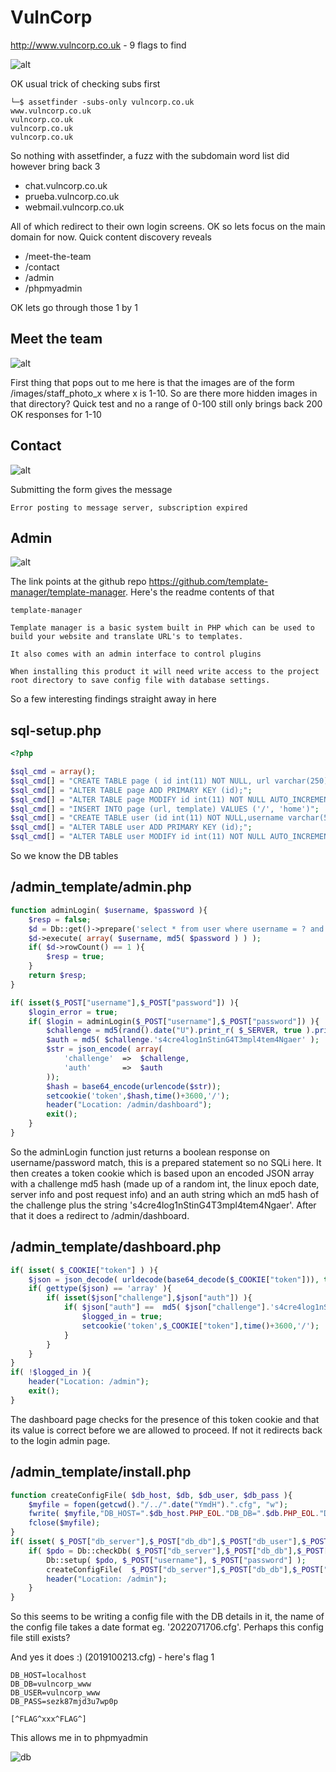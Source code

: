 # VulnCorp

http://www.vulncorp.co.uk - 9 flags to find

![alt](./images/vulncorp-01.png)

OK usual trick of checking subs first

```
└─$ assetfinder -subs-only vulncorp.co.uk
www.vulncorp.co.uk
vulncorp.co.uk
vulncorp.co.uk
vulncorp.co.uk
```

So nothing with assetfinder, a fuzz with the subdomain word list did however bring back 3

- chat.vulncorp.co.uk
- prueba.vulncorp.co.uk
- webmail.vulncorp.co.uk

All of which redirect to their own login screens. OK so lets focus on the main domain for now. Quick content discovery reveals

- /meet-the-team
- /contact
- /admin
- /phpmyadmin

OK lets go through those 1 by 1

## Meet the team

![alt](./images/vulncorp-02.png)

First thing that pops out to me here is that the images are of the form /images/staff_photo_x where x is 1-10. So are there more hidden images in that directory? Quick test and no a range of 0-100 still only brings back 200 OK responses for 1-10

## Contact

![alt](./images/vulncorp-03.png)

Submitting the form gives the message

```
Error posting to message server, subscription expired
```

## Admin

![alt](./images/vulncorp-04.png)

The link points at the github repo https://github.com/template-manager/template-manager. Here's the readme contents of that

```
template-manager

Template manager is a basic system built in PHP which can be used to build your website and translate URL's to templates.

It also comes with an admin interface to control plugins

When installing this product it will need write access to the project root directory to save config file with database settings.
```

So a few interesting findings straight away in here

## sql-setup.php

```php
<?php

$sql_cmd = array();
$sql_cmd[] = "CREATE TABLE page ( id int(11) NOT NULL, url varchar(250) NOT NULL, template varchar(250) NOT NULL ) ENGINE=InnoDB DEFAULT CHARSET=latin1;";
$sql_cmd[] = "ALTER TABLE page ADD PRIMARY KEY (id);";
$sql_cmd[] = "ALTER TABLE page MODIFY id int(11) NOT NULL AUTO_INCREMENT, AUTO_INCREMENT=1;";
$sql_cmd[] = "INSERT INTO page (url, template) VALUES ('/', 'home')";
$sql_cmd[] = "CREATE TABLE user (id int(11) NOT NULL,username varchar(50) NOT NULL,password varchar(32) NOT NULL) ENGINE=InnoDB DEFAULT CHARSET=latin1;";
$sql_cmd[] = "ALTER TABLE user ADD PRIMARY KEY (id);";
$sql_cmd[] = "ALTER TABLE user MODIFY id int(11) NOT NULL AUTO_INCREMENT, AUTO_INCREMENT=1;";
```

So we know the DB tables

## /admin_template/admin.php

```php
function adminLogin( $username, $password ){
    $resp = false;
    $d = Db::get()->prepare('select * from user where username = ? and password = ? LIMIT 1 ');
    $d->execute( array( $username, md5( $password ) ) );
    if( $d->rowCount() == 1 ){
        $resp = true;
    }
    return $resp;
}

if( isset($_POST["username"],$_POST["password"]) ){
    $login_error = true;
    if( $login = adminLogin($_POST["username"],$_POST["password"]) ){
        $challenge = md5(rand().date("U").print_r( $_SERVER, true ).print_r( $_POST, true ).rand());
        $auth = md5( $challenge.'s4cre4log1nStinG4T3mpl4tem4Ngaer' );
        $str = json_encode( array(
            'challenge'  =>  $challenge,
            'auth'       =>  $auth
        ));
        $hash = base64_encode(urlencode($str));
        setcookie('token',$hash,time()+3600,'/');
        header("Location: /admin/dashboard");
        exit();
    }
}
```

So the adminLogin function just returns a boolean response on username/password match, this is a prepared statement so no SQLi here. It then creates a token cookie which is based upon an encoded JSON array with a challenge md5 hash (made up of a random int, the linux epoch date, server info and post request info) and an auth string which an md5 hash of the challenge plus the string 's4cre4log1nStinG4T3mpl4tem4Ngaer'. After that it does a redirect to /admin/dashboard.

## /admin_template/dashboard.php

```php
if( isset( $_COOKIE["token"] ) ){
    $json = json_decode( urldecode(base64_decode($_COOKIE["token"])), true );
    if( gettype($json) == 'array' ){
        if( isset($json["challenge"],$json["auth"]) ){
            if( $json["auth"] ==  md5( $json["challenge"].'s4cre4log1nStinG4T3mpl4tem4Ngaer' ) ){
                $logged_in = true;
                setcookie('token',$_COOKIE["token"],time()+3600,'/');
            }
        }
    }
}
if( !$logged_in ){
    header("Location: /admin");
    exit();
}
```

The dashboard page checks for the presence of this token cookie and that its value is correct before we are allowed to proceed. If not it redirects back to the login admin page.

## /admin_template/install.php

```php
function createConfigFile( $db_host, $db, $db_user, $db_pass ){
    $myfile = fopen(getcwd()."/../".date("YmdH").".cfg", "w");
    fwrite( $myfile,"DB_HOST=".$db_host.PHP_EOL."DB_DB=".$db.PHP_EOL."DB_USER=".$db_user.PHP_EOL."DB_PASS=".$db_pass);
    fclose($myfile);
}
if( isset( $_POST["db_server"],$_POST["db_db"],$_POST["db_user"],$_POST["db_pass"],$_POST["username"],$_POST["password"] ) ){
    if( $pdo = Db::checkDb( $_POST["db_server"],$_POST["db_db"],$_POST["db_user"],$_POST["db_pass"] ) ){
        Db::setup( $pdo, $_POST["username"], $_POST["password"] );
        createConfigFile(  $_POST["db_server"],$_POST["db_db"],$_POST["db_user"],$_POST["db_pass"] );
        header("Location: /admin");
    }
}
```

So this seems to be writing a config file with the DB details in it, the name of the config file takes a date format eg. '2022071706.cfg'. Perhaps this config file still exists?

And yes it does :) (2019100213.cfg) - here's flag 1

```
DB_HOST=localhost
DB_DB=vulncorp_www
DB_USER=vulncorp_www
DB_PASS=sezk87mjd3u7wp0p

[^FLAG^xxx^FLAG^]
```

This allows me in to phpmyadmin

![db](./images/vulncorp-05.png)